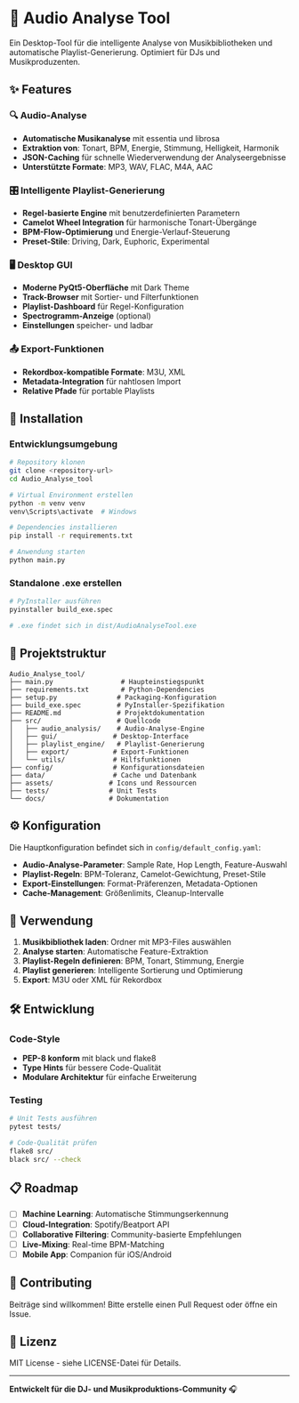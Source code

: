 # 🎵 Audio Analyse Tool

Ein Desktop-Tool für die intelligente Analyse von Musikbibliotheken und automatische Playlist-Generierung. Optimiert für DJs und Musikproduzenten.

## ✨ Features

### 🔍 Audio-Analyse
- **Automatische Musikanalyse** mit essentia und librosa
- **Extraktion von**: Tonart, BPM, Energie, Stimmung, Helligkeit, Harmonik
- **JSON-Caching** für schnelle Wiederverwendung der Analyseergebnisse
- **Unterstützte Formate**: MP3, WAV, FLAC, M4A, AAC

### 🎛️ Intelligente Playlist-Generierung
- **Regel-basierte Engine** mit benutzerdefinierten Parametern
- **Camelot Wheel Integration** für harmonische Tonart-Übergänge
- **BPM-Flow-Optimierung** und Energie-Verlauf-Steuerung
- **Preset-Stile**: Driving, Dark, Euphoric, Experimental

### 🖥️ Desktop GUI
- **Moderne PyQt5-Oberfläche** mit Dark Theme
- **Track-Browser** mit Sortier- und Filterfunktionen
- **Playlist-Dashboard** für Regel-Konfiguration
- **Spectrogramm-Anzeige** (optional)
- **Einstellungen** speicher- und ladbar

### 📤 Export-Funktionen
- **Rekordbox-kompatible Formate**: M3U, XML
- **Metadata-Integration** für nahtlosen Import
- **Relative Pfade** für portable Playlists

## 🚀 Installation

### Entwicklungsumgebung

```bash
# Repository klonen
git clone <repository-url>
cd Audio_Analyse_tool

# Virtual Environment erstellen
python -m venv venv
venv\Scripts\activate  # Windows

# Dependencies installieren
pip install -r requirements.txt

# Anwendung starten
python main.py
```

### Standalone .exe erstellen

```bash
# PyInstaller ausführen
pyinstaller build_exe.spec

# .exe findet sich in dist/AudioAnalyseTool.exe
```

## 📁 Projektstruktur

```
Audio_Analyse_tool/
├── main.py                 # Haupteinstiegspunkt
├── requirements.txt        # Python-Dependencies
├── setup.py               # Packaging-Konfiguration
├── build_exe.spec         # PyInstaller-Spezifikation
├── README.md              # Projektdokumentation
├── src/                   # Quellcode
│   ├── audio_analysis/    # Audio-Analyse-Engine
│   ├── gui/              # Desktop-Interface
│   ├── playlist_engine/   # Playlist-Generierung
│   ├── export/           # Export-Funktionen
│   └── utils/            # Hilfsfunktionen
├── config/               # Konfigurationsdateien
├── data/                 # Cache und Datenbank
├── assets/              # Icons und Ressourcen
├── tests/               # Unit Tests
└── docs/                # Dokumentation
```

## ⚙️ Konfiguration

Die Hauptkonfiguration befindet sich in `config/default_config.yaml`:

- **Audio-Analyse-Parameter**: Sample Rate, Hop Length, Feature-Auswahl
- **Playlist-Regeln**: BPM-Toleranz, Camelot-Gewichtung, Preset-Stile
- **Export-Einstellungen**: Format-Präferenzen, Metadata-Optionen
- **Cache-Management**: Größenlimits, Cleanup-Intervalle

## 🎯 Verwendung

1. **Musikbibliothek laden**: Ordner mit MP3-Files auswählen
2. **Analyse starten**: Automatische Feature-Extraktion
3. **Playlist-Regeln definieren**: BPM, Tonart, Stimmung, Energie
4. **Playlist generieren**: Intelligente Sortierung und Optimierung
5. **Export**: M3U oder XML für Rekordbox

## 🛠️ Entwicklung

### Code-Style
- **PEP-8 konform** mit black und flake8
- **Type Hints** für bessere Code-Qualität
- **Modulare Architektur** für einfache Erweiterung

### Testing
```bash
# Unit Tests ausführen
pytest tests/

# Code-Qualität prüfen
flake8 src/
black src/ --check
```

## 📋 Roadmap

- [ ] **Machine Learning**: Automatische Stimmungserkennung
- [ ] **Cloud-Integration**: Spotify/Beatport API
- [ ] **Collaborative Filtering**: Community-basierte Empfehlungen
- [ ] **Live-Mixing**: Real-time BPM-Matching
- [ ] **Mobile App**: Companion für iOS/Android

## 🤝 Contributing

Beiträge sind willkommen! Bitte erstelle einen Pull Request oder öffne ein Issue.

## 📄 Lizenz

MIT License - siehe LICENSE-Datei für Details.

---

**Entwickelt für die DJ- und Musikproduktions-Community** 🎧
